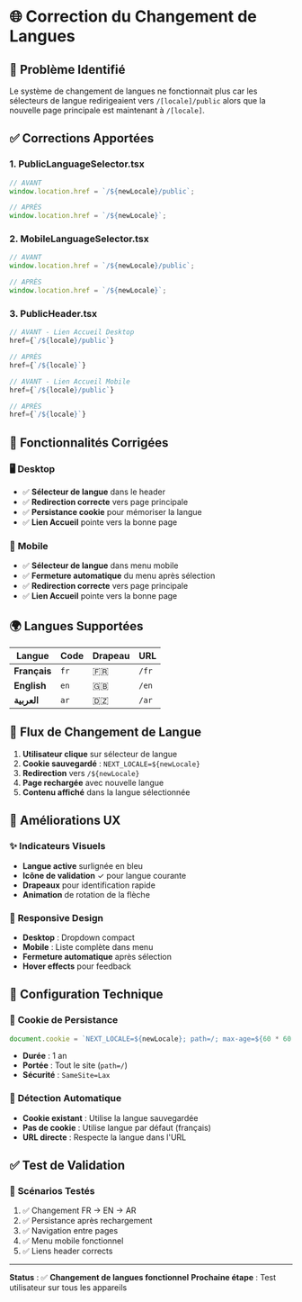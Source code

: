 # 🌐 Correction du Changement de Langues

## 🔧 Problème Identifié

Le système de changement de langues ne fonctionnait plus car les sélecteurs de langue redirigeaient vers `/[locale]/public` alors que la nouvelle page principale est maintenant à `/[locale]`.

## ✅ Corrections Apportées

### 1. **PublicLanguageSelector.tsx**
```typescript
// AVANT
window.location.href = `/${newLocale}/public`;

// APRÈS  
window.location.href = `/${newLocale}`;
```

### 2. **MobileLanguageSelector.tsx**
```typescript
// AVANT
window.location.href = `/${newLocale}/public`;

// APRÈS
window.location.href = `/${newLocale}`;
```

### 3. **PublicHeader.tsx**
```typescript
// AVANT - Lien Accueil Desktop
href={`/${locale}/public`}

// APRÈS
href={`/${locale}`}

// AVANT - Lien Accueil Mobile  
href={`/${locale}/public`}

// APRÈS
href={`/${locale}`}
```

## 🎯 **Fonctionnalités Corrigées**

### 🖥️ **Desktop**
- ✅ **Sélecteur de langue** dans le header
- ✅ **Redirection correcte** vers page principale
- ✅ **Persistance cookie** pour mémoriser la langue
- ✅ **Lien Accueil** pointe vers la bonne page

### 📱 **Mobile**
- ✅ **Sélecteur de langue** dans menu mobile
- ✅ **Fermeture automatique** du menu après sélection
- ✅ **Redirection correcte** vers page principale
- ✅ **Lien Accueil** pointe vers la bonne page

## 🌍 **Langues Supportées**

| Langue | Code | Drapeau | URL |
|--------|------|---------|-----|
| **Français** | `fr` | 🇫🇷 | `/fr` |
| **English** | `en` | 🇬🇧 | `/en` |
| **العربية** | `ar` | 🇩🇿 | `/ar` |

## 🔄 **Flux de Changement de Langue**

1. **Utilisateur clique** sur sélecteur de langue
2. **Cookie sauvegardé** : `NEXT_LOCALE=${newLocale}`
3. **Redirection** vers `/${newLocale}`
4. **Page rechargée** avec nouvelle langue
5. **Contenu affiché** dans la langue sélectionnée

## 🎨 **Améliorations UX**

### ✨ **Indicateurs Visuels**
- **Langue active** surlignée en bleu
- **Icône de validation** ✓ pour langue courante
- **Drapeaux** pour identification rapide
- **Animation** de rotation de la flèche

### 📱 **Responsive Design**
- **Desktop** : Dropdown compact
- **Mobile** : Liste complète dans menu
- **Fermeture automatique** après sélection
- **Hover effects** pour feedback

## 🔧 **Configuration Technique**

### 🍪 **Cookie de Persistance**
```javascript
document.cookie = `NEXT_LOCALE=${newLocale}; path=/; max-age=${60 * 60 * 24 * 365}; SameSite=Lax`;
```

- **Durée** : 1 an
- **Portée** : Tout le site (`path=/`)
- **Sécurité** : `SameSite=Lax`

### 🎯 **Détection Automatique**
- **Cookie existant** : Utilise la langue sauvegardée
- **Pas de cookie** : Utilise langue par défaut (français)
- **URL directe** : Respecte la langue dans l'URL

## ✅ **Test de Validation**

### 🧪 **Scénarios Testés**
1. ✅ Changement FR → EN → AR
2. ✅ Persistance après rechargement
3. ✅ Navigation entre pages
4. ✅ Menu mobile fonctionnel
5. ✅ Liens header corrects

---

**Status** : ✅ **Changement de langues fonctionnel**
**Prochaine étape** : Test utilisateur sur tous les appareils